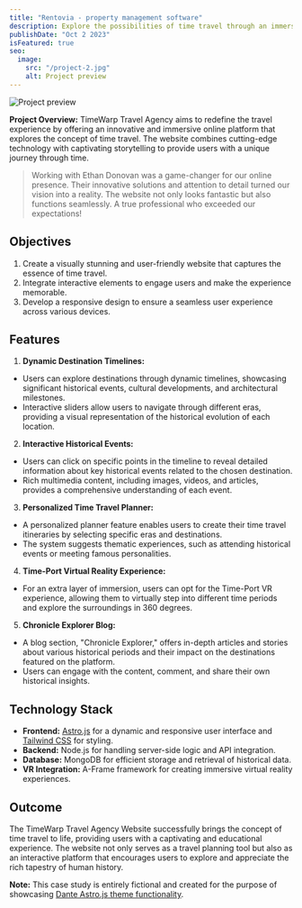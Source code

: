 ```yaml
---
title: "Rentovia - property management software"
description: Explore the possibilities of time travel through an immersive website for a fictional travel agency, complete with dynamic destination timelines and interactive historical events.
publishDate: "Oct 2 2023"
isFeatured: true
seo:
  image:
    src: "/project-2.jpg"
    alt: Project preview
---
```


![Project preview](/project-2.jpg)

<!-- **Note:** This case study is entirely fictional and created for the purpose of showcasing [Dante Astro.js theme functionality](https://justgoodui.com/astro-themes/dante/). -->

**Project Overview:**
TimeWarp Travel Agency aims to redefine the travel experience by offering an innovative and immersive online platform that explores the concept of time travel. The website combines cutting-edge technology with captivating storytelling to provide users with a unique journey through time.

> Working with Ethan Donovan was a game-changer for our online presence. Their innovative solutions and attention to detail turned our vision into a reality. The website not only looks fantastic but also functions seamlessly. A true professional who exceeded our expectations!

## Objectives

1. Create a visually stunning and user-friendly website that captures the essence of time travel.
2. Integrate interactive elements to engage users and make the experience memorable.
3. Develop a responsive design to ensure a seamless user experience across various devices.

## Features

1. **Dynamic Destination Timelines:**

- Users can explore destinations through dynamic timelines, showcasing significant historical events, cultural developments, and architectural milestones.
- Interactive sliders allow users to navigate through different eras, providing a visual representation of the historical evolution of each location.

2. **Interactive Historical Events:**

- Users can click on specific points in the timeline to reveal detailed information about key historical events related to the chosen destination.
- Rich multimedia content, including images, videos, and articles, provides a comprehensive understanding of each event.

3. **Personalized Time Travel Planner:**

- A personalized planner feature enables users to create their time travel itineraries by selecting specific eras and destinations.
- The system suggests thematic experiences, such as attending historical events or meeting famous personalities.

4. **Time-Port Virtual Reality Experience:**

- For an extra layer of immersion, users can opt for the Time-Port VR experience, allowing them to virtually step into different time periods and explore the surroundings in 360 degrees.

5. **Chronicle Explorer Blog:**

- A blog section, "Chronicle Explorer," offers in-depth articles and stories about various historical periods and their impact on the destinations featured on the platform.
- Users can engage with the content, comment, and share their own historical insights.

## Technology Stack

- **Frontend:** [Astro.js](https://astro.build/) for a dynamic and responsive user interface and [Tailwind CSS](https://tailwindcss.com/) for styling.
- **Backend:** Node.js for handling server-side logic and API integration.
- **Database:** MongoDB for efficient storage and retrieval of historical data.
- **VR Integration:** A-Frame framework for creating immersive virtual reality experiences.

## Outcome

The TimeWarp Travel Agency Website successfully brings the concept of time travel to life, providing users with a captivating and educational experience. The website not only serves as a travel planning tool but also as an interactive platform that encourages users to explore and appreciate the rich tapestry of human history.

**Note:** This case study is entirely fictional and created for the purpose of showcasing [Dante Astro.js theme functionality](https://justgoodui.com/astro-themes/dante/).
